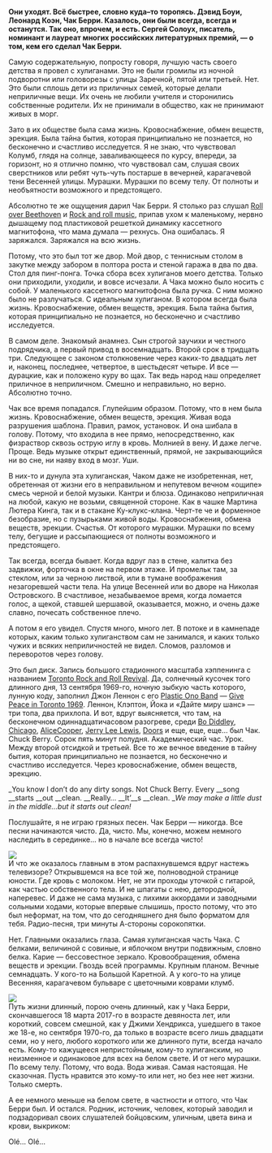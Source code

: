 **Они уходят. Всё быстрее, словно куда–то торопясь. Дэвид Боуи, Леонард Коэн, Чак Берри. Казалось, они были всегда, всегда и останутся. Так оно, впрочем, и есть. Сергей Солоух, писатель, номинант и лауреат многих российских литературных премий, — о том, кем его сделал Чак Берри.**

Самую содержательную, попросту говоря, лучшую часть своего детства я провел с хулиганами. Это не были громилы из ночной подворотни или головорезы с улицы Заречной, пятой или третьей. Нет. Это были сплошь дети из приличных семей, которые делали неприличные вещи. Их очень не любили учителя и сторонились собственные родители. Их не принимали в общество, как не принимают живых в морг.

Зато в их обществе была сама жизнь. Кровоснабжение, обмен веществ, эрекция. Была тайна бытия, которая принципиально не познается, но бесконечно и счастливо исследуется. Я не знаю, что чувствовал Колумб, глядя на солнце, заваливающееся по курсу, впереди, за горизонт, но я отлично помню, что чувствовал сам, слушая своих сверстников или ребят чуть-чуть постарше в вечерней, карагачевой тени Весенней улицы. Мурашки. Мурашки по всему телу. От полноты и необъятности возможного и предстоящего.

Абсолютно те же ощущения дарил Чак Берри. Я столько раз слушал [Roll over Beethoven](https://www.youtube.com/watch?v=2ykCYwhfdMs) и [Rock and roll music](https://www.youtube.com/watch?v=0XSaKQlBZuE), припав ухом к маленькому, нервно дышащему под пластиковой решеткой динамику кассетного магнитофона, что мама думала — рехнусь. Она ошибалась. Я заряжался. Заряжался на всю жизнь. 

Потому, что это был тот же двор. Мой двор, с теннисным столом в закутке между забором в полтора роста и стеной гаража в два по два. Стол для пинг-понга. Точка сбора всех хулиганов моего детства. Только они приходили, уходили, и вовсе исчезали. А Чака можно было носить с собой. У маленького кассетного магнитофона была ручка. С ним можно было не разлучаться. С идеальным хулиганом. В котором всегда была жизнь. Кровоснабжение, обмен веществ, эрекция. Была тайна бытия, которая принципиально не познается, но бесконечно и счастливо исследуется.

В самом деле. Знакомый анамнез. Сын строгой заучихи и честного подрядчика, а первый привод в восемнадцать. Второй срок в тридцать три. Следующее с законом столкновение через каких-то двадцать лет и, наконец, последнее, четвертое, в шестьдесят четыре. И все — дурацкие, как и положено куру во щах. Так ведь народ наш определяет приличное в неприличном. Смешно и неправильно, но верно. Абсолютно точно.

Чак все время попадался. Глупейшим образом. Потому, что в нем была жизнь. Кровоснабжение, обмен веществ, эрекция. Живая вода разрушения шаблона. Правил, рамок, установок. И она шибала в голову. Потому, что входила в нее прямо, непосредственно, как физраствор сквозь острую иглу в кровь. Молнией в вену. И даже легче. Проще. Ведь музыке открыт единственный, прямой, не закрывающийся ни во сне, ни наяву вход в мозг. Уши.

В них-то и дунула эта хулиганская, Чаком даже не изобретенная, нет, обретенная от жизни его в неправильном и непутевом вечном «ощипе» смесь черной и белой музыки. Кантри и блюза. Одинаково неприличная на любой, какую не возьми, священной стороне. Как в чашке Мартина Лютера Кинга, так и в стакане Ку-клукс-клана. Черт-те че и форменное безобразие, но с пузырьками живой воды. Кровоснабжения, обмена веществ, эрекции. Счастья. От которого мурашки. Мурашки по всему телу, бегущие и рассыпающиеся от полноты возможного и предстоящего. 

Так всегда, всегда бывает. Когда вдруг лаз в стене, калитка без задвижки, форточка в окне на первом этаже. И промельк там, за стеклом, или за черною листвой, или в тумане воображения незагоревшей части тела. На улице Весенней или во дворе на Николая Островского. В счастливое, незабываемое время, когда ломается голос, а щекой, ставшей шершавой, оказывается, можно, и очень даже славно, почесать собственное плечо.

А потом я его увидел. Спустя много, много лет. В потоке и в камнепаде которых, каким только хулиганством сам не занимался, и каких только чужих и всяких неприличностей не видел. Сломов, разломов и переворотов через голову. 

Это был диск. Запись большого стадионного масштаба хэппенинга с названием [Toronto Rock and Roll Revival](https://en.wikipedia.org/wiki/Toronto_Rock_and_Roll_Revival). Да, солнечный кусочек того длинного дня, 13 сентября 1969-го, ночную зыбкую часть которого, лунную коду, заполнил Джон Леннон с его [Plastic Ono Band](https://www.youtube.com/watch?v=Ls-atsOhL7E&spfreload=10) — [Give Peace in Toronto 1969](https://www.youtube.com/watch?v=bqrypsYtHkE&spfreload=10). Леннон, Клэптон, Йока и «Дайте миру шанс» — три топа, два прихлопа. И вот, вдруг выясняется, что там, на бесконечном одиннадцатичасовом разогреве, среди [Bo Diddley](https://www.youtube.com/watch?v=ZPVKQ9n5604), [Chicago](https://www.youtube.com/watch?v=FnjWyaojBuM), [AliceCooper](https://www.youtube.com/watch?v=-er0JiNmVMU), [Jerry Lee Lewis](https://www.youtube.com/watch?v=-2Vw7V02gXI), [Doors](https://www.youtube.com/watch?v=N0ewoypJQUI) и еще, еще, еще… был Чак. Chuck Berry. Сорок пять минут полудня. Академический час. Урок. Между второй отсидкой и третьей. Все то же вечное введение в тайну бытия, которая принципиально не познается, но бесконечно и счастливо исследуется. Через кровоснабжение, обмен веществ, эрекцию.

_You know I don’t do any dirty songs. Not Chuck Berry. Every __song __starts __out __clean. __Really… __It’__s __clean. __We may make a little dust in the middle…but it starts out clean!_

Послушайте, я не играю грязных песен. Чак Берри — никогда. Все песни начинаются чисто. Да, чисто. Мы, конечно, можем немного наследить в серединке… но в начале все всегда чисто!

![](https://assets.discours.io/unsafe/900x/production/image/cc6f2120-a54d-11e8-bfc7-9b5979ddfe3f.jpeg)  
И что же оказалось главным в этом распахнувшемся вдруг настежь телевизоре? Открывшемся на все той же, полноводной странице юности. Где кровь с молоком. Нет, не эти проходы уточкой с гитарой, как частью собственного тела. И не шпагаты с нею, детородной, наперевес. И даже не сама музыка, с лихими аккордами и заводными сольными ходами, которые впервые слышишь, просто потому, что это был неформат, на том, что до сегодняшнего дня было форматом для тебя. Радио-песня, три минуты А-стороны сорокопятки.

Нет. Главными оказались глаза. Самая хулиганская часть Чака. С белками, величиной с совиные, и яблочком внутри подвижным, словно белка. Карие — бессовестное зеркало. Кровообращения, обмена веществ и эрекции. Гвоздь всей программы. Крупным планом. Вечные семнадцать. У кого-то на Большой Каретной. А у кого-то на улице Весенняя, карагачевом бульваре с цветочными коврами клумб. 

![](https://assets.discours.io/unsafe/900x/production/image/ccb10c20-a54d-11e8-bfc7-9b5979ddfe3f.jpeg)  
Путь жизни длинный, порою очень длинный, как у Чака Берри, скончавшегося 18 марта 2017-го в возрасте девяноста лет, или короткий, совсем смешной, как у Джими Хендрикса, ушедшего в такое же 18-е, но сентября 1970-го, да только в возрасте всего лишь двадцати семи, но у него, любого короткого или же длинного пути, всегда начало есть. Кому-то кажущееся непристойным, кому-то хулиганским, но неизменное и одинаковое для всех на белом свете. И от него мурашки. По всему телу. Потому, что вода. Вода живая. Самая настоящая. Не сказочная. Пусть нравится это кому-то или нет, но без нее нет жизни. Только смерть. 

А ее немного меньше на белом свете, в частности и оттого, что Чак Берри был. И остался. Родник, источник, человек, который заводил и подзадоривал своих слушателей бойцовским, уличным, цвета вина и крови, выкриком:

Olé… Olé…

  

